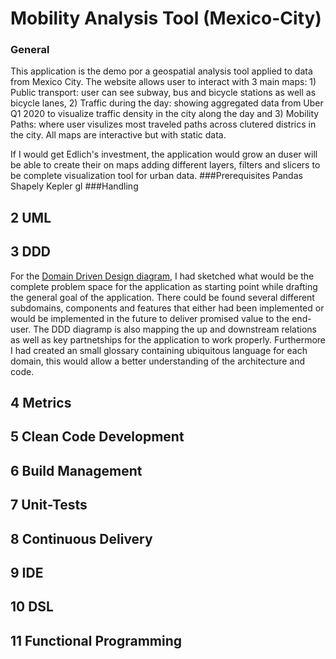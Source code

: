 # Mobility Analysis Tool (Mexico-City)
### General 
This application is the demo por a geospatial analysis tool applied to data from Mexico City. The website allows user to interact with 3 main maps: 1) Public transport: user can see subway, bus and bicycle stations as well as bicycle lanes, 2) Traffic during the day: showing aggregated data from Uber Q1 2020 to visualize traffic density in the city along the day and 3) Mobility Paths: where user visulizes most traveled paths across clutered districs in the city. All maps are interactive but with static data. 

If I would get Edlich's investment, the application would grow an duser will be able to create their on maps adding different layers, filters and slicers to be complete visualization tool for urban data. 
###Prerequisites
Pandas
Shapely 
Kepler gl
###Handling 

## 2 UML
## 3 DDD 
For the [Domain Driven Design diagram](https://github.com/AdriaSG/Mobility-in-Mexico-City/blob/main/tasks/DDD%20-%20Urban%20Mobility%20app.png), I had sketched what would be the complete problem space for the application as starting point while drafting the general goal of the application. There could be found several different subdomains, components and features that either had been implemented or would be implemented in the future to deliver promised value to the end-user. The DDD diagramp is also mapping the up and downstream relations as well as key partnetships for the application to work properly. Furthermore I had created an small glossary containing ubiquitous language for each domain, this would allow a better understanding of the architecture and code.

## 4 Metrics

## 5 Clean Code Development

## 6 Build Management

## 7 Unit-Tests

## 8 Continuous Delivery

## 9 IDE

## 10 DSL

## 11 Functional Programming
